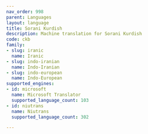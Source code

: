 ```yaml
---
nav_order: 998
parent: Languages
layout: language
title: Sorani Kurdish
description: Machine translation for Sorani Kurdish
code: ckb
family:
- slug: iranic
  name: Iranic
- slug: indo-iranian
  name: Indo-Iranian
- slug: indo-european
  name: Indo-European
supported_engines:
- id: microsoft
  name: Microsoft Translator
  supported_language_count: 103
- id: niutrans
  name: Niutrans
  supported_language_count: 302

---
```



